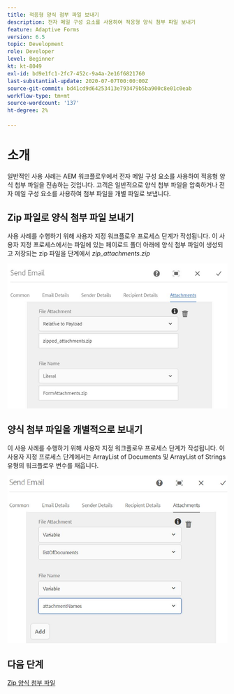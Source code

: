 ```yaml
---
title: 적응형 양식 첨부 파일 보내기
description: 전자 메일 구성 요소를 사용하여 적응형 양식 첨부 파일 보내기
feature: Adaptive Forms
version: 6.5
topic: Development
role: Developer
level: Beginner
kt: kt-8049
exl-id: bd9e1fc1-2fc7-452c-9a4a-2e16f6821760
last-substantial-update: 2020-07-07T00:00:00Z
source-git-commit: bd41cd9d64253413e793479b5ba900c8e01c0eab
workflow-type: tm+mt
source-wordcount: '137'
ht-degree: 2%

---
```


# 소개



일반적인 사용 사례는 AEM 워크플로우에서 전자 메일 구성 요소를 사용하여 적응형 양식 첨부 파일을 전송하는 것입니다.
고객은 일반적으로 양식 첨부 파일을 압축하거나 전자 메일 구성 요소를 사용하여 첨부 파일을 개별 파일로 보냅니다.

## Zip 파일로 양식 첨부 파일 보내기

사용 사례를 수행하기 위해 사용자 지정 워크플로우 프로세스 단계가 작성됩니다. 이 사용자 지정 프로세스에서는 파일에 있는 페이로드 폴더 아래에 양식 첨부 파일이 생성되고 저장되는 zip 파일을 단계에서 *zip_attachments.zip*

![양식 첨부 파일 보내기](assets/send-form-attachments.JPG)

## 양식 첨부 파일을 개별적으로 보내기

이 사용 사례를 수행하기 위해 사용자 지정 워크플로우 프로세스 단계가 작성됩니다. 이 사용자 지정 프로세스 단계에서는 ArrayList of Documents 및 ArrayList of Strings 유형의 워크플로우 변수를 채웁니다.

![문서 목록 보내기](assets/send-list-of-documents.JPG)

## 다음 단계

[Zip 양식 첨부 파일](./custom-process-step.md)
